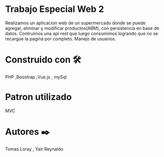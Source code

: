# Trabajo Especial Web 2
Realizamos un aplicacion web de un supermercado donde se puede agregar, eliminar y modificar productos(ABM), con persistencia en base de datos. 
Contruimos una api rest que luego consumimos logrando que no se recargue la pagina por completo.
Manejo de usuarios.
# Construido con 🛠️
PHP ,Boostrap ,Vue.js , mySql
# Patron utilizado 
MVC
# Autores ✒️
Tomas Loray , Yair Reynaldo





